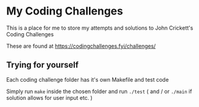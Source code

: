 
# My Coding Challenges

This is a place for me to store my attempts and solutions to John Crickett's Coding Challenges

These are found at https://codingchallenges.fyi/challenges/


## Trying for yourself

Each coding challenge folder has it's own Makefile and test code

Simply run ```make``` inside the chosen folder and run ```./test``` ( and / or ```./main``` if solution allows for user input etc. )
